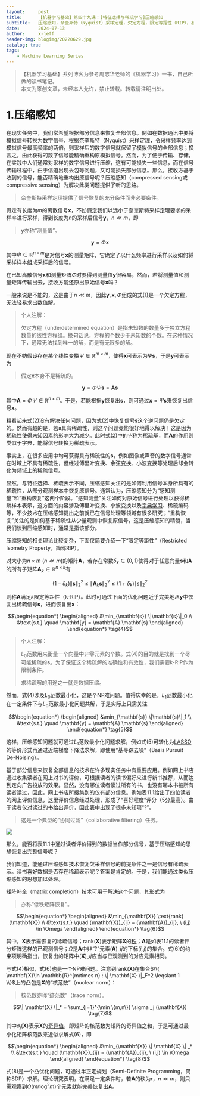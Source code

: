 ```yaml
---
layout:     post
title:      【机器学习基础】第四十九课：[特征选择与稀疏学习]压缩感知
subtitle:   压缩感知，奈奎斯特（Nyquist）采样定理，欠定方程，限定等距性（RIP），基寻踪去噪，矩阵补全，核范数，半正定规划（SDP）
date:       2024-07-13
author:     x-jeff
header-img: blogimg/20220629.jpg
catalog: true
tags:
    - Machine Learning Series
---
```

>【机器学习基础】系列博客为参考周志华老师的《机器学习》一书，自己所做的读书笔记。  
>本文为原创文章，未经本人允许，禁止转载。转载请注明出处。

# 1.压缩感知

在现实任务中，我们常希望根据部分信息来恢复全部信息。例如在数据通讯中要将模拟信号转换为数字信号，根据奈奎斯特（Nyquist）采样定理，令采样频率达到模拟信号最高频率的两倍，则采样后的数字信号就保留了模拟信号的全部信息；换言之，由此获得的数字信号能精确重构原模拟信号。然而，为了便于传输、存储，在实践中人们通常对采样的数字信号进行压缩，这有可能损失一些信息，而在信号传输过程中，由于信道出现丢包等问题，又可能损失部分信息。那么，接收方基于收到的信号，能否精确地重构出原信号呢？压缩感知（compressed sensing或compressive sensing）为解决此类问题提供了新的思路。

>奈奎斯特采样定理提供了信号恢复的充分条件而非必要条件。

假定有长度为$m$的离散信号$\mathbf{x}$，不妨假定我们以远小于奈奎斯特采样定理要求的采样率进行采样，得到长度为$n$的采样后信号$\mathbf{y}$，$n \ll m$，即

>$\mathbf{y}$亦称“测量值”。

$$\mathbf{y} = \Phi \mathbf{x} \tag{1}$$

其中$\Phi \in \mathbb{R}^{n \times m}$是对信号$\mathbf{x}$的测量矩阵，它确定了以什么频率进行采样以及如何将采样样本组成采样后的信号。

在已知离散信号$\mathbf{x}$和测量矩阵$\Phi$时要得到测量值$\mathbf{y}$很容易，然而，若将测量值和测量矩阵传输出去，接收方能还原出原始信号$\mathbf{x}$吗？

一般来说是不能的，这是由于$n \ll m$，因此$\mathbf{y},\mathbf{x},\Phi$组成的式(1)是一个欠定方程，无法轻易求出数值解。

>个人注解：
>
>欠定方程（underdetermined equation）是指未知数的数量多于独立方程数量的线性方程组。换句话说，方程的个数少于未知数的个数。在这种情况下，通常无法找到唯一的解，而是有无限多的解。

现在不妨假设存在某个线性变换$\Psi \in \mathbb{R}^{m \times m}$，使得$\mathbf{x}$可表示为$\Psi \mathbf{s}$，于是$\mathbf{y}$可表示为

>假定$\mathbf{x}$本身不是稀疏的。

$$\mathbf{y} = \Phi \Psi \mathbf{s} = \mathbf{A} \mathbf{s} \tag{2}$$

其中$\mathbf{A} = \Phi \Psi \in \mathbb{R}^{n \times m}$。于是，若能根据$\mathbf{y}$恢复出$\mathbf{s}$，则可通过$\mathbf{x} = \Psi \mathbf{s}$来恢复出信号$\mathbf{x}$。

粗看起来式(2)没有解决任何问题，因为式(2)中恢复信号$\mathbf{s}$这个逆问题仍是欠定的。然而有趣的是，若$\mathbf{s}$具有稀疏性，则这个问题竟能很好地得以解决！这是因为稀疏性使得未知因素的影响大为减少。此时式(2)中的$\Psi$称为稀疏基，而$\mathbf{A}$的作用则类似于字典，能将信号转换为稀疏表示。

事实上，在很多应用中均可获得具有稀疏性的$\mathbf{s}$，例如图像或声音的数字信号通常在时域上不具有稀疏性，但经过傅里叶变换、余弦变换、小波变换等处理后却会转化为频域上的稀疏信号。

显然，与特征选择、稀疏表示不同，压缩感知关注的是如何利用信号本身所具有的稀疏性，从部分观测样本中恢复原信号。通常认为，压缩感知分为“感知测量”和“重构恢复”这两个阶段。“感知测量”关注如何对原始信号进行处理以获得稀疏样本表示，这方面的内容涉及傅里叶变换、小波变换以及[字典学习](http://shichaoxin.com/2024/04/22/机器学习基础-第四十八课-特征选择与稀疏学习-稀疏表示与字典学习/)、稀疏编码等，不少技术在压缩感知提出之前就已在信号处理等领域有很多研究；“重构恢复”关注的是如何基于稀疏性从少量观测中恢复原信号，这是压缩感知的精髓，当我们谈到压缩感知时，通常是指该部分。

压缩感知的相关理论比较复杂，下面仅简要介绍一下“限定等距性”（Restricted Isometry Property，简称RIP）。

对大小为$n \times m \ (n \ll m)$的矩阵$\mathbf{A}$，若存在常数$\delta_k \in (0,1)$使得对于任意向量$\mathbf{s}$和$\mathbf{A}$的所有子矩阵$\mathbf{A}_k \in \mathbb{R}^{n \times k}$有

$$(1-\delta_k) \lVert \mathbf{s} \rVert_2^2 \leqslant \lVert \mathbf{A}_k \mathbf{s} \rVert_2^2 \leqslant (1+\delta_k) \lVert s \rVert_2^2 \tag{3}$$

则称$\mathbf{A}$满足$k$限定等距性（k-RIP）。此时可通过下面的优化问题近乎完美地从$\mathbf{y}$中恢复出稀疏信号$\mathbf{s}$，进而恢复出$\mathbf{x}$：

$$\begin{equation*}
\begin{aligned}
&\min_{\mathbf{s}} \|\mathbf{s}\|_0 \\
&\text{s.t.} \quad \mathbf{y} = \mathbf{A} \mathbf{s}
\end{aligned}
\end{equation*} \tag{4}$$

>个人注解：
>
>$L_0$范数用来衡量一个向量中非零元素的个数。式(4)的目的就是找到一个尽可能稀疏的$\mathbf{s}$。为了保证这个稀疏解的准确性和有效性，我们需要k-RIP作为限制条件。
>
>求稀疏解的用途之一就是数据压缩。

然而，式(4)涉及$L_0$范数最小化，这是个NP难问题。值得庆幸的是，$L_1$范数最小化在一定条件下与$L_0$范数最小化问题共解，于是实际上只需关注

$$\begin{equation*}
\begin{aligned}
&\min_{\mathbf{s}} \|\mathbf{s}\|_1 \\
&\text{s.t.} \quad \mathbf{y} = \mathbf{A} \mathbf{s}
\end{aligned}
\end{equation*} \tag{5}$$

这样，压缩感知问题就可通过$L_1$范数最小化问题求解，例如式(5)可转化为[LASSO](http://shichaoxin.com/2023/12/17/机器学习基础-第四十七课-特征选择与稀疏学习-嵌入式选择与L1正则化/)的等价形式再通过近端梯度下降法求解，即使用“基寻踪去噪”（Basis Pursuit De-Noising）。

基于部分信息来恢复全部信息的技术在许多现实任务中有重要应用。例如网上书店通过收集读者在网上对书的评价，可根据读者的读书偏好来进行新书推荐，从而达到定向广告投放的效果。显然，没有哪位读者读过所有的书，也没有哪本书被所有读者读过，因此，网上书店所搜集到的仅有部分信息。例如表11.1给出了四位读者的网上评价信息，这里评价信息经过处理，形成了“喜好程度”评分（5分最高）。由于读者仅对读过的书给出评价，因此表中出现了很多未知项“?”。

>这是一个典型的“协同过滤”（collaborative filtering）任务。

![](https://xjeffblogimg.oss-cn-beijing.aliyuncs.com/BLOGIMG/BlogImage/MachineLearningSeries/Lesson49/49x1.png)

那么，能否将表11.1中通过读者评价得到的数据当作部分信号，基于压缩感知的思想恢复出完整信号呢？

我们知道，能通过压缩感知技术恢复欠采样信号的前提条件之一是信号有稀疏表示。读书喜好数据是否存在稀疏表示呢？答案是肯定的。于是，我们能通过类似压缩感知的思想加以处理。

矩阵补全（matrix completion）技术可用于解决这个问题，其形式为

>亦称“低秩矩阵恢复”。

$$\begin{equation*}
\begin{aligned}
&\min_{\mathbf{X}} \text{rank}(\mathbf{X}) \\
&\text{s.t.} \quad (\mathbf{X})_{ij} = (\mathbf{A})_{ij}, \  (i,j) \in \Omega
\end{aligned}
\end{equation*} \tag{6}$$

其中，$\mathbf{X}$表示需恢复的稀疏信号；$\text{rank}(\mathbf{X})$表示矩阵$\mathbf{X}$的[秩](http://shichaoxin.com/2019/08/27/数学基础-第七课-矩阵与向量/#12矩阵的秩rank)；$\mathbf{A}$是如表11.1的读者评分矩阵这样的已观测信号；$\Omega$是$\mathbf{A}$中非“?”元素$(\mathbf{A})\_{ij}$的下标$(i,j)$的集合。式(6)的约束项明确指出，恢复出的矩阵中$(\mathbf{X})\_{ij}$应当与已观测到的对应元素相同。

与式(4)相似，式(6)也是一个NP难问题。注意到$\text{rank}(\mathbf{X})$在集合$\\{ \mathbf{X}\in \mathbb{R}^{m\times n} : \| \mathbf{X} \|_F^2 \leqslant 1 \\}$上的凸包是$\mathbf{X}$的“核范数”（nuclear norm）：

>核范数亦称“迹范数”（trace norm）。

$$\| \mathbf{X} \|_* = \sum_{j=1}^{\min \{m,n\}} \sigma _j (\mathbf{X}) \tag{7}$$

其中$\sigma _j (\mathbf{X})$表示$\mathbf{X}$的[奇异值](http://shichaoxin.com/2020/11/24/数学基础-第十七课-奇异值分解/)，即矩阵的核范数为矩阵的奇异值之和，于是可通过最小化矩阵核范数来近似求解式(6)，即

$$\begin{equation*}
\begin{aligned}
&\min_{\mathbf{X}} \| \mathbf{X} \| _* \\
&\text{s.t.} \quad (\mathbf{X})_{ij} = (\mathbf{A})_{ij}, \  (i,j) \in \Omega
\end{aligned}
\end{equation*} \tag{8}$$

式(8)是一个凸优化问题，可通过半正定规划（Semi-Definite Programming，简称SDP）求解。理论研究表明，在满足一定条件时，若$\mathbf{A}$的秩为$r$，$n\ll m$，则只需观察到$O(mr \log ^2 m)$个元素就能完美恢复出$\mathbf{A}$。